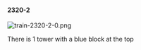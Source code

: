 #### 2320-2
![train-2320-2-0.png](https://github.com/lil-lab/nlvr/raw/master/nlvr/train/images/73/train-2320-2-0.png "train-2320-2-0.png")

There is 1 tower with a blue block at the top